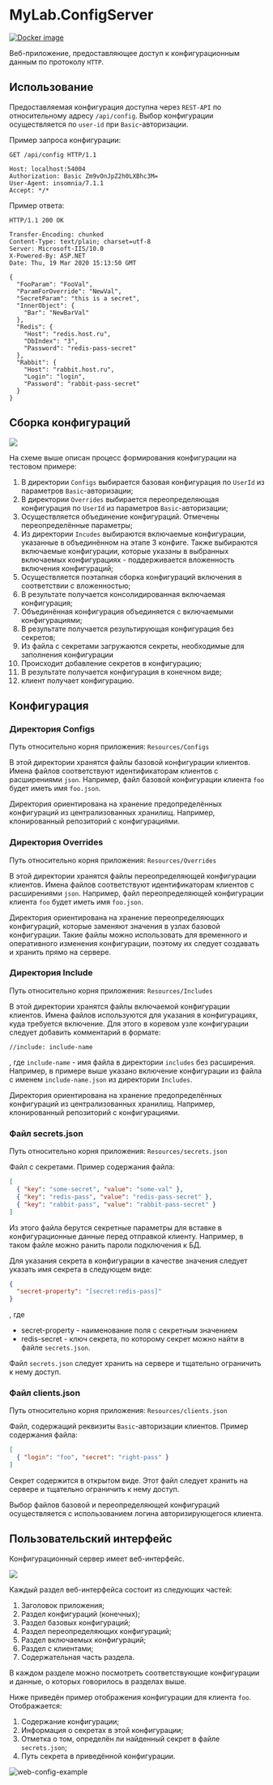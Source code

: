 # MyLab.ConfigServer

[![Docker image](https://img.shields.io/docker/v/ozzyext/mylab-config-server?sort=semver)](https://hub.docker.com/r/ozzyext/mylab-config-server)

Веб-приложение, предоставляющее доступ к конфигурационным данным по протоколу `HTTP`.

## Использование

Предоставляемая конфигурация доступна через `REST-API` по относительному адресу `/api/config`. Выбор конфигурации осуществляется по `user-id` при `Basic`-авторизации. 

Пример запроса конфигурации:

```
GET /api/config HTTP/1.1

Host: localhost:54004
Authorization: Basic Zm9vOnJpZ2h0LXBhc3M=
User-Agent: insomnia/7.1.1
Accept: */*
```

Пример ответа:

```
HTTP/1.1 200 OK

Transfer-Encoding: chunked
Content-Type: text/plain; charset=utf-8
Server: Microsoft-IIS/10.0
X-Powered-By: ASP.NET
Date: Thu, 19 Mar 2020 15:13:50 GMT

{
  "FooParam": "FooVal",
  "ParamForOverride": "NewVal",
  "SecretParam": "this is a secret",
  "InnerObject": {
    "Bar": "NewBarVal"
  },
  "Redis": {
    "Host": "redis.host.ru",
    "DbIndex": "3",
    "Password": "redis-pass-secret"
  },
  "Rabbit": {
    "Host": "rabbit.host.ru",
    "Login": "login",
    "Password": "rabbit-pass-secret"
  }
}
```

## Сборка конфигураций
![](.\doc\my-lab-config-server.png)



На схеме выше описан процесс формирования конфигурации на тестовом примере:

1. В директории `Configs` выбирается базовая конфигурация по `UserId` из параметров `Basic`-авторизации;
2. В директории `Overrides` выбирается переопределяющая конфигурация по `UserId` из параметров `Basic`-авторизации;
3. Осуществляется объединение конфигураций. Отмечены переопределённые параметры;
4. Из директории `Incudes` выбираются включаемые конфигурации, указанные в объединённом на этапе 3 конфиге. Также выбираются включаемые конфигурации, которые указаны в выбранных включаемых конфигурациях - поддерживается вложенность включения конфигураций;
5. Осуществляется поэтапная сборка конфигураций включения в соответствии с вложенностью;
6. В результате получается консолидированная включаемая конфигурация;
7. Объединённая конфигурация объединяется с включаемыми конфигурациями;
8. В результате получается результирующая конфигурация без секретов;
9. Из файла с секретами загружаются секреты, необходимые для заполнения конфигурации
10. Происходит добавление секретов в конфигурацию;
11. В результате получается конфигурация в конечном виде;
12. клиент получает конфигурацию.

## Конфигурация

### Директория Configs

Путь относительно корня приложения: `Resources/Configs`

В этой директории хранятся файлы базовой конфигурации клиентов. Имена файлов соответствуют идентификаторам клиентов с расширениями `json`. Например, файл базовой конфигурации клиента `foo` будет иметь имя `foo.json`.

Директория ориентирована на хранение предопределённых конфигураций из централизованных хранилищ. Например, клонированный репозиторий с конфигурациями.

### Директория Overrides

Путь относительно корня приложения: `Resources/Overrides`

В этой директории хранятся файлы переопределяющей конфигурации клиентов. Имена файлов соответствуют идентификаторам клиентов с расширениями `json`. Например, файл переопределяющей конфигурации клиента `foo` будет иметь имя `foo.json`.

Директория ориентирована на хранение переопределяющих конфигураций, которые заменяют значения в узлах базовой конфигурации. Такие файлы можно использовать для временного и оперативного изменения конфигурации, поэтому их следует создавать и хранить прямо на сервере.

### Директория Include

Путь относительно корня приложения: `Resources/Includes`

В этой директории хранятся файлы включаемой конфигурации клиентов. Имена файлов используются для указания в конфигурациях, куда требуется включение. Для этого в коревом узле конфигурации следует добавить комментарий в формате:

```
//include: include-name
```

, где `include-name` - имя файла в директории `includes` без расширения. Например, в примере выше указано включение конфигурации из файла с именем `include-name.json` из директории `Includes`.

Директория ориентирована на хранение предопределённых конфигураций из централизованных хранилищ. Например, клонированный репозиторий с конфигурациями.

### Файл secrets.json

Путь относительно корня приложения: `Resources/secrets.json`

Файл с секретами. Пример содержания файла:

```json
[
  { "key": "some-secret", "value": "some-val" },
  { "key": "redis-pass", "value": "redis-pass-secret" },
  { "key": "rabbit-pass", "value": "rabbit-pass-secret" }
]
```

Из этого файла берутся секретные параметры для вставке в конфигурационные данные перед отправкой клиенту. Например, в таком файле можно ранить пароли подключения к БД. 

Для указания секрета в конфигурации в качестве значения следует указать имя секрета в следующем виде:

```json
{
  "secret-property": "[secret:redis-pass]"
}
```

, где

* secret-property - наименование поля с секретным значением
* redis-secret - ключ секрета, по которому секрет можно найти в файле `secrets.json`.

Файл `secrets.json` следует хранить на сервере и тщательно ограничить к нему доступ.

### Файл clients.json

Путь относительно корня приложения: `Resources/clients.json`

Файл, содержащий реквизиты `Basic`-авторизации клиентов. Пример содержания файла:

```json
[
  { "login": "foo", "secret": "right-pass" }
]
```

Секрет содержится в открытом виде. Этот файл следует хранить на сервере и тщательно ограничить к нему доступ.

Выбор файлов базовой и переопределяющей конфигураций осуществляется с использованием логина авторизирующегося клиента.

## Пользовательский интерфейс

Конфигурационный сервер имеет веб-интерфейс.

![](.\doc\main-web-page.png)

Каждый раздел веб-интерфейса состоит из следующих частей:

1. Заголовок приложения;
2. Раздел конфигураций (конечных);
3. Раздел базовых конфигураций;
4. Раздел переопределяющих конфигураций;
5. Раздел включаемых конфигураций;
6. Раздел с клиентами;
7. Содержательная часть раздела.

В каждом разделе можно посмотреть соответствующие конфигурации и данные, о которых говорилось в разделах выше. 

Ниже приведён пример отображения конфигурации для клиента `foo`.  Отображается:

1. Содержание конфигурации;
2. Информация о секретах в этой конфигурации;
3. Отметка о том, определён ли найденный секрет в файле `secrets.json`;
4. Путь секрета в приведённой конфигурации.

![web-config-example](.\doc\web-config-example.png)

